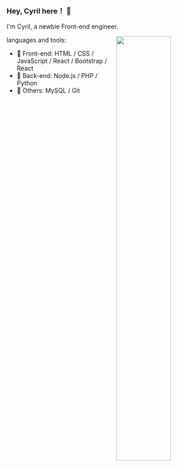 ### Hey, Cyril here！ 👋

I'm Cyril, a newbie Front-end engineer.

<img align="right" width="50%" src="https://github-readme-stats.vercel.app/api/top-langs/?username=cyril-ke&layout=compact">

languages and tools:

-   :hammer: Front-end: HTML / CSS / JavaScript / React / Bootstrap / React
-   :wrench: Back-end: Node.js / PHP / Python
-   :nut_and_bolt: Others: MySQL / Git

<!--
**cyril-ke/cyril-ke** is a ✨ _special_ ✨ repository because its `README.md` (this file) appears on your GitHub profile.

Here are some ideas to get you started:

- 🔭 I’m currently working on ...
- 🌱 I’m currently learning ...
- 👯 I’m looking to collaborate on ...
- 🤔 I’m looking for help with ...
- 💬 Ask me about ...
- 📫 How to reach me: ...
- 😄 Pronouns: ...
- ⚡ Fun fact: ...
-->
